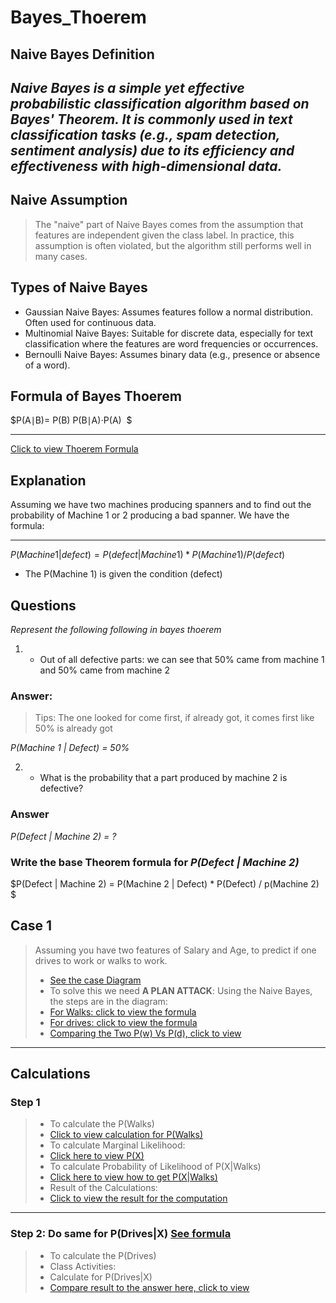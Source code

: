 # Bayes_Thoerem

## Naive Bayes Definition
_Naive Bayes is a simple yet effective probabilistic classification algorithm based on Bayes' Theorem. It is commonly used in text classification tasks (e.g., spam detection, sentiment analysis) due to its efficiency and effectiveness with high-dimensional data._
---

## Naive Assumption
> The "naive" part of Naive Bayes comes from the assumption that features are independent given the class label. In practice, this assumption is often violated, but the algorithm still performs well in many cases.

## Types of Naive Bayes
+ Gaussian Naive Bayes: Assumes features follow a normal distribution. Often used for continuous data.
+ Multinomial Naive Bayes: Suitable for discrete data, especially for text classification where the features are word frequencies or occurrences.
+ Bernoulli Naive Bayes: Assumes binary data (e.g., presence or absence of a word).

## Formula of Bayes Thoerem
$P(A∣B)= 
P(B)
P(B∣A)⋅P(A)
​
$

---
[Click to view Thoerem Formula](https://ibb.co/fXBB53F)

## Explanation
Assuming we have two machines producing spanners and to find out the probability of Machine 1 or 2 producing a bad spanner. We have the formula:

---

$P(Machine 1| defect) = P(defect | Machine 1) * P(Machine 1) / P(defect)$

+ The P(Machine 1) is given the condition (defect)

## Questions
_Represent the following following in bayes thoerem_

1. + Out of all defective parts: we can see that 50% came from machine 1 and 50% came from machine 2

### Answer: 
> Tips: The one looked for come first, if already got, it comes first like 50% is already got

_P(Machine 1 | Defect) = 50%_

2. + What is the probability that a part produced by machine 2 is defective?

### Answer
_P(Defect | Machine 2) = ?_ 

### Write the base Theorem formula for _P(Defect | Machine 2)_
$P(Defect | Machine 2) = P(Machine 2 | Defect) * P(Defect) / p(Machine 2) $


## Case 1
> Assuming you have two features of Salary and Age, to predict if one drives to work or walks to work.
> + [See the case Diagram](https://ibb.co/L1YcKQN)
> + To solve this we need __A PLAN ATTACK__: 
> Using the Naive Bayes, the steps are in the diagram:
> + [For Walks: click to view the formula](https://ibb.co/phnhyYJ)
> + [For drives: click to view the formula](https://ibb.co/8D8zrsj)
> + [Comparing the Two P(w) Vs P(d), click to view](https://ibb.co/CvmtLGZ)

---

## Calculations
### Step 1
> + To calculate the P(Walks)
> + [Click to view calculation for P(Walks)](https://ibb.co/c2jhWb2)
> + To calculate Marginal Likelihood:
> + [Click here to view P(X)](https://ibb.co/jMGVWDk)
> + To calculate Probability of Likelihood of P(X|Walks)
> + [Click here to view how to get P(X|Walks)](https://ibb.co/0fPmmxn)
> + Result of the Calculations:
> + [Click to view the result for the computation](https://ibb.co/zbgRG3c)

---

### Step 2: Do same for P(Drives|X) [See formula](https://ibb.co/sw85Vw8)
> + To calculate the P(Drives)
> + Class Activities:
> + Calculate for P(Drives|X)
> + [Compare result to the answer here, click to view](https://ibb.co/55y1956)

